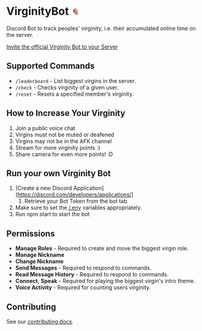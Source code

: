 # VirginityBot <img alt="logo" src="assets/logo.png" height="20rem" />

Discord Bot to track peoples' virginity, i.e. their accumulated online time on the server.

[Invite the official Virginity Bot to your Server](https://discord.com/api/oauth2/authorize?client_id=943974476469645333&permissions=2452817936&scope=bot)

## Supported Commands

-   `/leaderboard` - List biggest virgins in the server.
-   `/check` - Checks virginity of a given user.
-   `/reset` - Resets a specified member's virginity.

## How to Increase Your Virginity

1. Join a public voice chat
1. Virgins must not be muted or deafened
1. Virgins may not be in the AFK channel
1. Stream for more virginity points :)
1. Share camera for even more points! :D

## Run your own Virginity Bot

1. (Create a new Discord Application](https://discord.com/developers/applications/]
    1. Retrieve your Bot Token from the bot tab
2. Make sure to set the [/.env](/.env) variables appropriately.
3. Run npm start to start the bot

## Permissions

-   **Manage Roles** - Required to create and move the biggest virgin role.
-   **Manage Nickname**
-   **Change Nickname**
-   **Send Messages** - Required to respond to commands.
-   **Read Message History** - Required to respond to commands.
-   **Connect**, **Speak** - Required for playing the biggest virgin's intro theme.
-   **Voice Activity** - Required for counting users virginity.

## Contributing

See our [contributing docs](/CONTRIBUTING.md).
